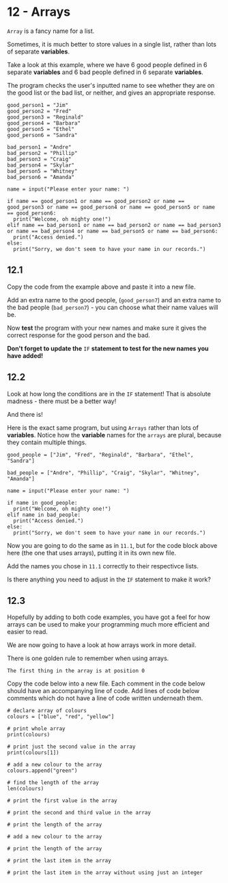 # 12 - Arrays

`Array` is a fancy name for a list.

Sometimes, it is much better to store values in a single list, rather than lots of separate **variables**.

Take a look at this example, where we have 6 good people defined in 6 separate **variables** and 6 bad people defined in 6 separate **variables**. 

The program checks the user's inputted name to see whether they are on the good list or the bad list, or neither, and gives an appropriate response.

```python3
good_person1 = "Jim"
good_person2 = "Fred"
good_person3 = "Reginald"
good_person4 = "Barbara"
good_person5 = "Ethel"
good_person6 = "Sandra"

bad_person1 = "Andre"
bad_person2 = "Phillip"
bad_person3 = "Craig"
bad_person4 = "Skylar"
bad_person5 = "Whitney"
bad_person6 = "Amanda"

name = input("Please enter your name: ")

if name == good_person1 or name == good_person2 or name == good_person3 or name == good_person4 or name == good_person5 or name == good_person6:
  print("Welcome, oh mighty one!")
elif name == bad_person1 or name == bad_person2 or name == bad_person3 or name == bad_person4 or name == bad_person5 or name == bad_person6:
  print("Access denied.")
else:
  print("Sorry, we don't seem to have your name in our records.")

```

## 12.1
Copy the code from the example above and paste it into a new file.

Add an extra name to the good people, (`good_person7`) and an extra name to the bad people (`bad_person7`) - you can choose what their name values will be. 

Now **test** the program with your new names and make sure it gives the correct response for the good person and the bad. 

**Don't forget to update the** `IF` **statement to test for the new names you have added!**

## 12.2
Look at how long the conditions are in the `IF` statement! That is absolute madness - there must be a better way! 

And there is!

Here is the exact same program, but using `Arrays` rather than lots of **variables**. Notice how the **variable** names for the `arrays` are plural, because they contain multiple things. 

```python3
good_people = ["Jim", "Fred", "Reginald", "Barbara", "Ethel", "Sandra"]

bad_people = ["Andre", "Phillip", "Craig", "Skylar", "Whitney", "Amanda"]

name = input("Please enter your name: ")

if name in good_people:
  print("Welcome, oh mighty one!")
elif name in bad_people:
  print("Access denied.")
else:
  print("Sorry, we don't seem to have your name in our records.")
```


Now you are going to do the same as in `11.1`, but for the code block above here (the one that uses arrays), putting it in its own new file.

Add the names you chose in `11.1` correctly to their respectivce lists.

Is there anything you need to adjust in the `IF` statement to make it work?

## 12.3
Hopefully by adding to both code examples, you have got a feel for how arrays can be used to make your programming much more efficient and easier to read. 

We are now going to have a look at how arrays work in more detail.

There is one golden rule to remember when using arrays.

`The first thing in the array is at position 0`

Copy the code below into a new file. Each comment in the code below should have an accompanying line of code. Add lines of code below comments which do not have a line of code written underneath them.

```python3
# declare array of colours
colours = ["blue", "red", "yellow"]

# print whole array
print(colours)

# print just the second value in the array
print(colours[1])

# add a new colour to the array
colours.append("green")

# find the length of the array
len(colours)

# print the first value in the array

# print the second and third value in the array

# print the length of the array

# add a new colour to the array

# print the length of the array

# print the last item in the array

# print the last item in the array without using just an integer

```